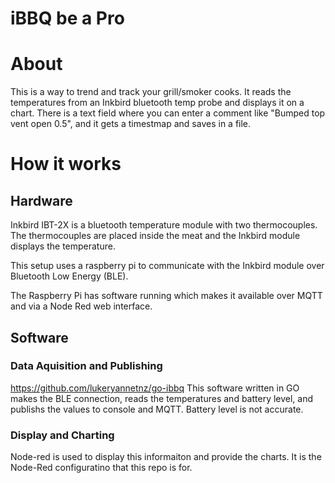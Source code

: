 iBBQ be a Pro
===

# About

This is a way to trend and track your grill/smoker cooks. It reads the temperatures from an Inkbird bluetooth temp probe and displays it on a chart. There is a text field where you can enter a comment like "Bumped top vent open 0.5", and it gets a timestmap and saves in a file.

# How it works
## Hardware
Inkbird IBT-2X is a bluetooth temperature module with two thermocouples. The thermocouples are placed inside the meat and the Inkbird module displays the temperature.

This setup uses a raspberry pi to communicate with the Inkbird module over Bluetooth Low Energy (BLE).

The Raspberry Pi has software running which makes it available over MQTT and via a Node Red web interface.

## Software

### Data Aquisition and Publishing

https://github.com/lukeryannetnz/go-ibbq
This software written in GO makes the BLE connection, reads the temperatures and battery level, and publishs the values to console and MQTT.
Battery level is not accurate.

### Display and Charting

Node-red is used to display this informaiton and provide the charts. It is the Node-Red configuratino that this repo is for.

